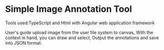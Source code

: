 # Simple Image Annotation Tool
Tools used:TypeScript and Html with Angular web application framework

User's guide 
upload image from the user file system to canvas,
With the context in hand, you can draw and select,
Output the annotations and save into JSON format.



